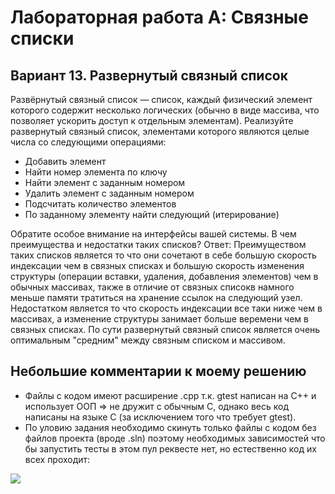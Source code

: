 # Лабораторная работа А: Связные списки
## Вариант 13. Развернутый связный список
Развёрнутый связный список — список, каждый физический элемент которого содержит несколько
логических (обычно в виде массива, что позволяет ускорить доступ к отдельным элементам).
Реализуйте развернутый связный список, элементами которого являются целые числа со
следующими операциями:
- Добавить элемент
- Найти номер элемента по ключу
- Найти элемент с заданным номером
- Удалить элемент с заданным номером
- Подсчитать количество элементов
- По заданному элементу найти следующий (итерирование)

Обратите особое внимание на интерфейсы вашей системы.
В чем преимущества и недостатки таких списков? Ответ: Преимуществом таких списков является то что они сочетают в себе большую скорость индексации чем в связных списках и большую скорость изменения структуры (операции вставки, удаления, добавления элементов) чем в обычных массивах, также в отличие от связных списокв намного меньше памяти тратиться на хранение ссылок на следующий узел. Недостатком является то что скорость индексации все таки ниже чем в массивах, а изменение структуры занимает больше веремени чем в связных списках. По сути развернутый связный список является очень оптимальным "средним" между связным списком и массивом.

## Небольшие комментарии к моему решению
- Файлы с кодом имеют расширение .cpp  т.к. gtest написан на C++ и использует ООП => не дружит с обычным С, однако весь код написаны на языке С (за исключением того что требует gtest).
- По уловию задания необходимо скинуть только файлы с кодом без файлов проекта (вроде .sln) поэтому необходимых зависимостей что бы запустить тесты в этом пул реквесте нет, но естественно код их всех проходит:
<image src="/images/test.jpg">
